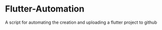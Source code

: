 # Flutter-Automation
A script for automating the creation and uploading a flutter project to github 
